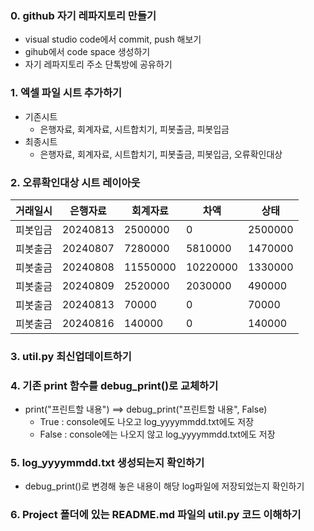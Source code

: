 ### 0. github 자기 레파지토리 만들기
 - visual studio code에서 commit, push 해보기
 - gihub에서 code space 생성하기
 - 자기 레파지토리 주소 단톡방에 공유하기
### 1. 엑셀 파일 시트 추가하기
 - 기존시트
     - 은행자료, 회계자료, 시트합치기, 피봇출금, 피봇입금
 - 최종시트
     - 은행자료, 회계자료, 시트합치기, 피봇출금, 피봇입금, 오류확인대상
### 2. 오류확인대상 시트 레이아웃
거래일시|은행자료|회계자료|차액|상태
------------- | ------------- | ------------- | ------------- | -------------
피봇입금|20240813|2500000|0|2500000|오류
피봇출금|20240807|7280000|5810000|1470000|오류
피봇출금|20240808|11550000|10220000|1330000|오류
피봇출금|20240809|2520000|2030000|490000|오류
피봇출금|20240813|70000|0|70000|오류
피봇출금|20240816|140000|0|140000|오류
### 3. util.py 최신업데이트하기
### 4. 기존 print 함수를 debug_print()로 교체하기
 - print("프린트할 내용") ==> debug_print("프린트할 내용", False)
      - True : console에도 나오고 log_yyyymmdd.txt에도 저장
      - False : console에는 나오지 않고 log_yyyymmdd.txt에도 저장
### 5. log_yyyymmdd.txt 생성되는지 확인하기
 - debug_print()로 변경해 놓은 내용이 해당 log파일에 저장되었는지 확인하기
### 6. Project 폴더에 있는 README.md 파일의 util.py 코드 이해하기
